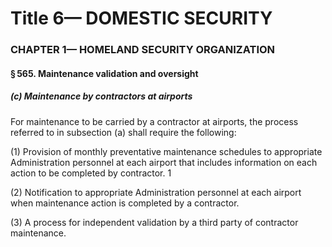 
# Title 6— DOMESTIC SECURITY
### CHAPTER 1— HOMELAND SECURITY ORGANIZATION
#### § 565. Maintenance validation and oversight
##### (c) Maintenance by contractors at airports

For maintenance to be carried by a contractor at airports, the process referred to in subsection (a) shall require the following:

(1) Provision of monthly preventative maintenance schedules to appropriate Administration personnel at each airport that includes information on each action to be completed by contractor. 1

(2) Notification to appropriate Administration personnel at each airport when maintenance action is completed by a contractor.

(3) A process for independent validation by a third party of contractor maintenance.
